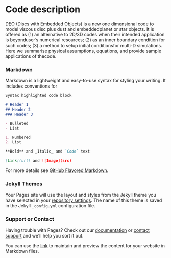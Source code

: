 # Code description

DEO (Discs with Embedded Objects) is a new one dimensional code to model viscous disc plus dust and embeddedplanet or star objects. It is offered as (1) an alternative to 2D/3D codes when their intended application is beyonduser’s numerical resources; (2) as an inner boundary condition for such codes; (3) a method to setup initial conditionsfor multi-D simulations. Here we summarise physical assumptions, equations, and provide sample applications of thecode.

### Markdown

Markdown is a lightweight and easy-to-use syntax for styling your writing. It includes conventions for

```markdown
Syntax highlighted code block

# Header 1
## Header 2
### Header 3

- Bulleted
- List

1. Numbered
2. List

**Bold** and _Italic_ and `Code` text

[Link](url) and ![Image](src)
```

For more details see [GitHub Flavored Markdown](https://guides.github.com/features/mastering-markdown/).

### Jekyll Themes

Your Pages site will use the layout and styles from the Jekyll theme you have selected in your [repository settings](https://github.com/vcollapsar/DEO/settings/pages). The name of this theme is saved in the Jekyll `_config.yml` configuration file.

### Support or Contact

Having trouble with Pages? Check out our [documentation](https://docs.github.com/categories/github-pages-basics/) or [contact support](https://support.github.com/contact) and we’ll help you sort it out.

You can use the [link](https://github.com/vcollapsar) to maintain and preview the content for your website in Markdown files.


